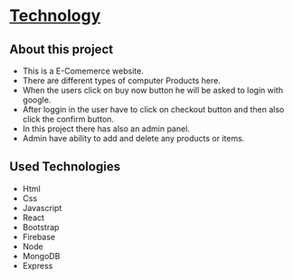 
# [Technology](https://technology-shop-1e32b.web.app/)

## About this project
- This is a E-Comemerce website. 
- There are different types of computer Products here. 
- When the users click on buy now button he will be asked to login with google.
- After loggin in the user have to click on checkout button and then also click the confirm button. 
- In this project there has also an admin panel. 
- Admin have ability to add and delete any products or items.

## Used Technologies
- Html
- Css
- Javascript
- React
- Bootstrap
- Firebase
- Node
- MongoDB
- Express

